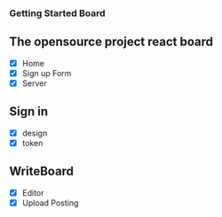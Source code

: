 ### Getting Started Board

## The opensource project react board

- [x] Home
- [x] Sign up Form
- [x] Server

## Sign in

- [x] design
- [x] token

## WriteBoard

- [x] Editor
- [x] Upload Posting
